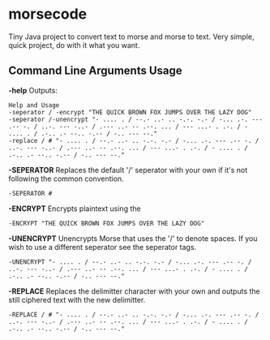 # morsecode

Tiny Java project to convert text to morse and morse to text. Very simple, quick project, do with it what you want.

## Command Line Arguments Usage

**-help** Outputs: 
```
Help and Usage
-seperator / -encrypt "THE QUICK BROWN FOX JUMPS OVER THE LAZY DOG"
-seperator /-unencrypt "- .... . / --.- ..- .. -.-. -.- / -... .-. --- .-- -. / ..-. --- -..- / .--- ..- -- .--. ... / --- ...- . .-. / - .... . / .-.. .- --.. -.-- / -.. --- --."
-replace / # "- .... . / --.- ..- .. -.-. -.- / -... .-. --- .-- -. / ..-. --- -..- / .--- ..- -- .--. ... / --- ...- . .-. / - .... . / .-.. .- --.. -.-- / -.. --- --."
```

**-SEPERATOR** Replaces the default '/' seperator with your own if it's not following the common convention.
```
-SEPERATOR #
```

**-ENCRYPT** Encrypts plaintext using the 
```
-ENCRYPT "THE QUICK BROWN FOX JUMPS OVER THE LAZY DOG"
```

**-UNENCRYPT** Unencrypts Morse that uses the '/' to denote spaces. If you wish to use a different seperator see the seperator tags.
```
-UNENCRYPT "- .... . / --.- ..- .. -.-. -.- / -... .-. --- .-- -. / ..-. --- -..- / .--- ..- -- .--. ... / --- ...- . .-. / - .... . / .-.. .- --.. -.-- / -.. --- --."
```

**-REPLACE** Replaces the delimitter character with your own and outputs the still ciphered text with the new delimitter.

```
-REPLACE / # "- .... . / --.- ..- .. -.-. -.- / -... .-. --- .-- -. / ..-. --- -..- / .--- ..- -- .--. ... / --- ...- . .-. / - .... . / .-.. .- --.. -.-- / -.. --- --."
```
